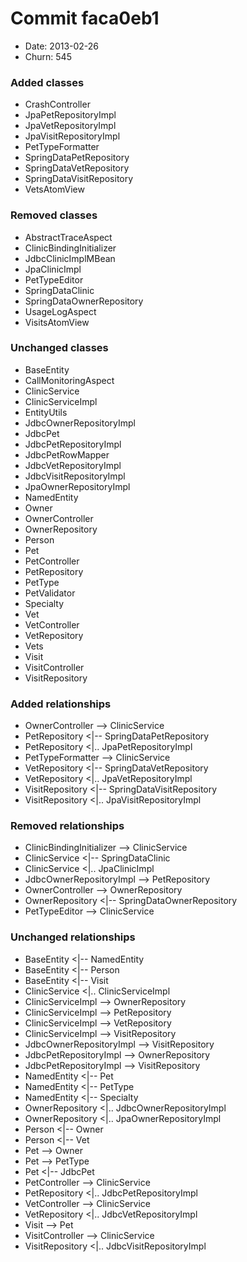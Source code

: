 # Commit faca0eb1
- Date: 2013-02-26
- Churn: 545
### Added classes
- CrashController
- JpaPetRepositoryImpl
- JpaVetRepositoryImpl
- JpaVisitRepositoryImpl
- PetTypeFormatter
- SpringDataPetRepository
- SpringDataVetRepository
- SpringDataVisitRepository
- VetsAtomView
### Removed classes
- AbstractTraceAspect
- ClinicBindingInitializer
- JdbcClinicImplMBean
- JpaClinicImpl
- PetTypeEditor
- SpringDataClinic
- SpringDataOwnerRepository
- UsageLogAspect
- VisitsAtomView
### Unchanged classes
- BaseEntity
- CallMonitoringAspect
- ClinicService
- ClinicServiceImpl
- EntityUtils
- JdbcOwnerRepositoryImpl
- JdbcPet
- JdbcPetRepositoryImpl
- JdbcPetRowMapper
- JdbcVetRepositoryImpl
- JdbcVisitRepositoryImpl
- JpaOwnerRepositoryImpl
- NamedEntity
- Owner
- OwnerController
- OwnerRepository
- Person
- Pet
- PetController
- PetRepository
- PetType
- PetValidator
- Specialty
- Vet
- VetController
- VetRepository
- Vets
- Visit
- VisitController
- VisitRepository

### Added relationships
- OwnerController --> ClinicService
- PetRepository <|-- SpringDataPetRepository
- PetRepository <|.. JpaPetRepositoryImpl
- PetTypeFormatter --> ClinicService
- VetRepository <|-- SpringDataVetRepository
- VetRepository <|.. JpaVetRepositoryImpl
- VisitRepository <|-- SpringDataVisitRepository
- VisitRepository <|.. JpaVisitRepositoryImpl

### Removed relationships
- ClinicBindingInitializer --> ClinicService
- ClinicService <|-- SpringDataClinic
- ClinicService <|.. JpaClinicImpl
- JdbcOwnerRepositoryImpl --> PetRepository
- OwnerController --> OwnerRepository
- OwnerRepository <|-- SpringDataOwnerRepository
- PetTypeEditor --> ClinicService

### Unchanged relationships
- BaseEntity <|-- NamedEntity
- BaseEntity <|-- Person
- BaseEntity <|-- Visit
- ClinicService <|.. ClinicServiceImpl
- ClinicServiceImpl --> OwnerRepository
- ClinicServiceImpl --> PetRepository
- ClinicServiceImpl --> VetRepository
- ClinicServiceImpl --> VisitRepository
- JdbcOwnerRepositoryImpl --> VisitRepository
- JdbcPetRepositoryImpl --> OwnerRepository
- JdbcPetRepositoryImpl --> VisitRepository
- NamedEntity <|-- Pet
- NamedEntity <|-- PetType
- NamedEntity <|-- Specialty
- OwnerRepository <|.. JdbcOwnerRepositoryImpl
- OwnerRepository <|.. JpaOwnerRepositoryImpl
- Person <|-- Owner
- Person <|-- Vet
- Pet --> Owner
- Pet --> PetType
- Pet <|-- JdbcPet
- PetController --> ClinicService
- PetRepository <|.. JdbcPetRepositoryImpl
- VetController --> ClinicService
- VetRepository <|.. JdbcVetRepositoryImpl
- Visit --> Pet
- VisitController --> ClinicService
- VisitRepository <|.. JdbcVisitRepositoryImpl